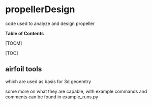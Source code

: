 

# propellerDesign
code used to analyze and design propeller


**Table of Contents**

[TOCM]

[TOC]

## airfoil tools
which are used as basis for 3d geoemtry

some more on what they are capable, with example commands and comments can be found in example_runs.py
